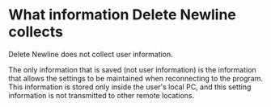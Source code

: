 # What information Delete Newline collects

Delete Newline does not collect user information.

The only information that is saved (not user information) is the information that allows the settings to be maintained when reconnecting to the program. This information is stored only inside the user's local PC, and this setting information is not transmitted to other remote locations.
